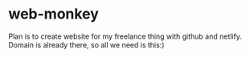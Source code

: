 # web-monkey

Plan is to create website for my freelance thing with github and netlify.
Domain  is already there, so all we need is this:)
